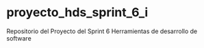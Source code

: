 # proyecto_hds_sprint_6_i
Repositorio del Proyecto del Sprint 6 Herramientas de desarrollo de software
